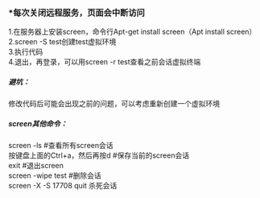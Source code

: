 ### *每次关闭远程服务，页面会中断访问
1.在服务器上安装screen，命令行Apt-get install screen（Apt install screen）  
2.screen -S test创建test虚拟环境  
3.执行代码  
4.退出，再登录，可以用screen -r test查看之前会话虚拟终端
    


##### 避坑：
修改代码后可能会出现之前的问题，可以考虑重新创建一个虚拟环境



##### screen其他命令：
screen -ls #查看所有screen会话  
按键盘上面的Ctrl+a，然后再按d #保存当前的screen会话  
exit #退出screen  
screen -wipe test #删除会话  
screen -X -S 17708 quit 杀死会话